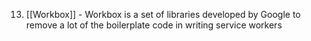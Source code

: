 13. [[Workbox]] - Workbox is a set of libraries developed by Google to remove a lot of the boilerplate code in writing service workers